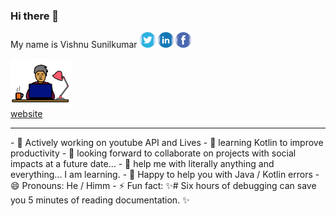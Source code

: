 ### Hi there 👋
My name is Vishnu Sunilkumar  <td>  <a href="https://twitter.com/metvsk"><img src="images/logo_twitter.png" width=25></a>
<a href="https://www.linkedin.com/in/metvsk/"><img src="images/logo_linked_in.png" width=25></a>
<a href="https://www.facebook.com/metvsk/"><img src="images/logo_fb.png" width=25></a>
<br>
<section>
  <img src="logo.png" width=100><br>
  <a href="https://www.chillandcode.com">website</a>
  </section>
  <hr>
- 🔭 Actively working on youtube API and Lives
- 🌱 learning Kotlin to improve productivity
- 👯 looking forward to collaborate on projects with social impacts at a future date...
- 🤔 help me with literally anything and everything... I am learning.
- 💬 Happy to help you with Java / Kotlin errors
- 😄 Pronouns: He / Himm
- ⚡ Fun fact:  ✨# Six hours of debugging can save you 5 minutes of reading documentation. ✨

<!--
**metvsk/metvsk** is a ✨ _special_ ✨ repository because its `README.md` (this file) appears on your GitHub profile.

Here are some ideas to get you started:
-->
